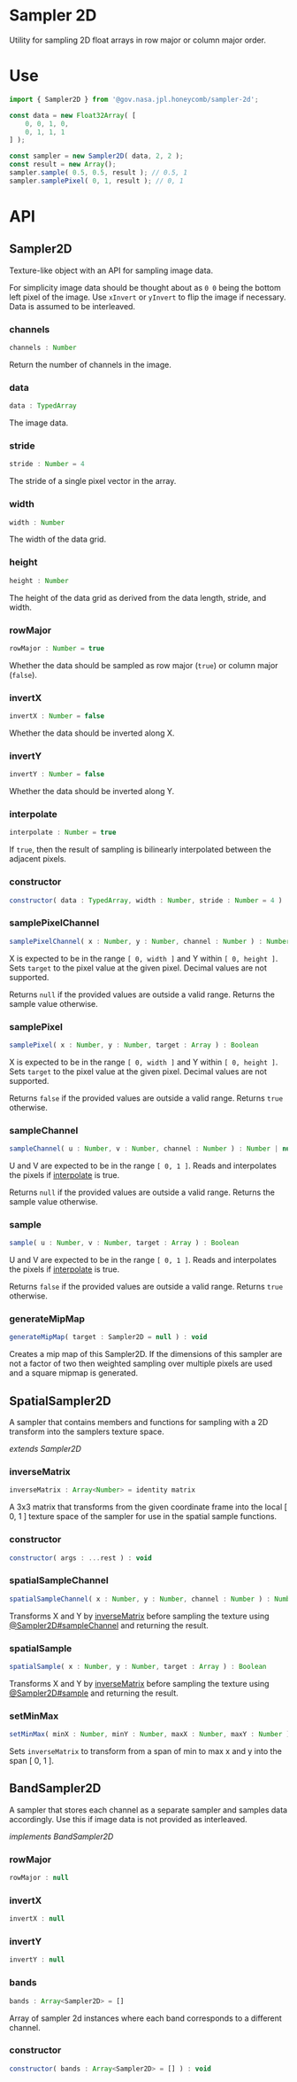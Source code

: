 # Sampler 2D

Utility for sampling 2D float arrays in row major or column major order.

# Use

```js
import { Sampler2D } from '@gov.nasa.jpl.honeycomb/sampler-2d';

const data = new Float32Array( [
    0, 0, 1, 0,
    0, 1, 1, 1
] );

const sampler = new Sampler2D( data, 2, 2 );
const result = new Array();
sampler.sample( 0.5, 0.5, result ); // 0.5, 1
sampler.samplePixel( 0, 1, result ); // 0, 1
```

# API

<!-- START_AUTOGENERATED_DOCS -->
## Sampler2D

Texture-like object with an API for sampling image data.

For simplicity image data should be thought about as `0 0` being the bottom left pixel
of the image. Use `xInvert` or `yInvert` to flip the image if necessary. Data is assumed to
be interleaved.

### channels<a name="Sampler2D#channels"></a>

```js
channels : Number
```


Return the number of channels in the image.


### data<a name="Sampler2D#data"></a>

```js
data : TypedArray
```


The image data.


### stride<a name="Sampler2D#stride"></a>

```js
stride : Number = 4
```


The stride of a single pixel vector in the array.


### width<a name="Sampler2D#width"></a>

```js
width : Number
```


The width of the data grid.


### height<a name="Sampler2D#height"></a>

```js
height : Number
```


The height of the data grid as derived from the data length, stride, and width.


### rowMajor<a name="Sampler2D#rowMajor"></a>

```js
rowMajor : Number = true
```


Whether the data should be sampled as row major (`true`) or column major (`false`).


### invertX<a name="Sampler2D#invertX"></a>

```js
invertX : Number = false
```


Whether the data should be inverted along X.


### invertY<a name="Sampler2D#invertY"></a>

```js
invertY : Number = false
```


Whether the data should be inverted along Y.


### interpolate<a name="Sampler2D#interpolate"></a>

```js
interpolate : Number = true
```


If `true`, then the result of sampling is bilinearly interpolated between the adjacent pixels.


### constructor

```js
constructor( data : TypedArray, width : Number, stride : Number = 4 ) : void
```

### samplePixelChannel<a name="Sampler2D#samplePixelChannel"></a>

```js
samplePixelChannel( x : Number, y : Number, channel : Number ) : Number | null
```

X is expected to be in the range `[ 0, width ]` and Y within `[ 0, height ]`. Sets `target` to the pixel value at
the given pixel. Decimal values are not supported.

Returns `null` if the provided values are outside a valid range. Returns the sample value otherwise.

### samplePixel<a name="Sampler2D#samplePixel"></a>

```js
samplePixel( x : Number, y : Number, target : Array ) : Boolean
```

X is expected to be in the range `[ 0, width ]` and Y within `[ 0, height ]`. Sets `target` to the pixel value at
the given pixel. Decimal values are not supported.

Returns `false` if the provided values are outside a valid range. Returns `true` otherwise.

### sampleChannel<a name="Sampler2D#sampleChannel"></a>

```js
sampleChannel( u : Number, v : Number, channel : Number ) : Number | null
```

U  and V are expected to be in the range `[ 0, 1 ]`. Reads and interpolates the pixels if
[interpolate](#Sampler2D#interpolate) is true.

Returns `null` if the provided values are outside a valid range. Returns the sample value otherwise.

### sample<a name="Sampler2D#sample"></a>

```js
sample( u : Number, v : Number, target : Array ) : Boolean
```

U  and V are expected to be in the range `[ 0, 1 ]`. Reads and interpolates the pixels if
[interpolate](#Sampler2D#interpolate) is true.

Returns `false` if the provided values are outside a valid range. Returns `true` otherwise.

### generateMipMap<a name="Sampler2D#generateMipMap"></a>

```js
generateMipMap( target : Sampler2D = null ) : void
```

Creates a mip map of this Sampler2D. If the dimensions of this sampler are not
a factor of two then weighted sampling over multiple pixels are used and a
square mipmap is generated.

## SpatialSampler2D

A sampler that contains members and functions for sampling with a 2D transform
into the samplers texture space.

_extends Sampler2D_

### inverseMatrix<a name="SpatialSampler2D#inverseMatrix"></a>

```js
inverseMatrix : Array<Number> = identity matrix
```


A 3x3 matrix that transforms from the given coordinate frame into the local
[ 0, 1 ] texture space of the sampler for use in the spatial sample functions.


### constructor

```js
constructor( args : ...rest ) : void
```

### spatialSampleChannel<a name="SpatialSampler2D#spatialSampleChannel"></a>

```js
spatialSampleChannel( x : Number, y : Number, channel : Number ) : Number | null
```

Transforms X and Y by [inverseMatrix](#SpatialSampler2D#inverseMatrix) before
sampling the texture using [@Sampler2D#sampleChannel](@Sampler2D#sampleChannel) and returning the result.

### spatialSample<a name="SpatialSampler2D#spatialSample"></a>

```js
spatialSample( x : Number, y : Number, target : Array ) : Boolean
```

Transforms X and Y by [inverseMatrix](#SpatialSampler2D#inverseMatrix) before
sampling the texture using [@Sampler2D#sample](@Sampler2D#sample) and returning the result.

### setMinMax<a name="SpatialSampler2D#setMinMax"></a>

```js
setMinMax( minX : Number, minY : Number, maxX : Number, maxY : Number ) : void
```

Sets `inverseMatrix` to transform from a span of min to max x and y into
the span [ 0, 1 ].

## BandSampler2D

A sampler that stores each channel as a separate sampler and samples
data accordingly. Use this if image data is not provided as interleaved.

_implements BandSampler2D_

### rowMajor<a name="BandSampler2D#rowMajor"></a>

```js
rowMajor : null
```



### invertX<a name="BandSampler2D#invertX"></a>

```js
invertX : null
```



### invertY<a name="BandSampler2D#invertY"></a>

```js
invertY : null
```



### bands<a name="BandSampler2D#bands"></a>

```js
bands : Array<Sampler2D> = []
```


Array of sampler 2d instances where each band corresponds to a different channel.


### constructor

```js
constructor( bands : Array<Sampler2D> = [] ) : void
```


<!-- END_AUTOGENERATED_DOCS -->
